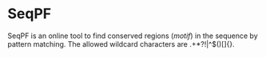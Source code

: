 # SeqPF

SeqPF is an online tool to find conserved regions (_motif_) in the sequence by pattern matching. The allowed wildcard characters are .+*?!|^$()[]{}\.
